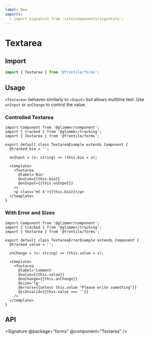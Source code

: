 ```yaml
---
label: New
imports:
  - import Signature from 'site/components/signature';
---
```

# Textarea


## Import 

```js
import { Textarea } from '@frontile/forms';
```

## Usage

`<Textarea>` behaves similarly to `<Input>` but allows multiline text.
Use `onInput` or `onChange` to control the value.

### Controlled Textarea

```gts preview
import Component from '@glimmer/component';
import { tracked } from '@glimmer/tracking';
import { Textarea } from '@frontile/forms';

export default class TextareaExample extends Component {
  @tracked bio = '';

  onInput = (v: string) => (this.bio = v);

  <template>
    <Textarea
      @label='Bio'
      @value={{this.bio}}
      @onInput={{this.onInput}}
    />
    <p class='mt-4'>{{this.bio}}</p>
  </template>
}
```

### With Error and Sizes

```gts preview
import Component from '@glimmer/component';
import { tracked } from '@glimmer/tracking';
import { Textarea } from '@frontile/forms';

export default class TextareaErrorExample extends Component {
  @tracked value = '';

  onChange = (v: string) => (this.value = v);

  <template>
    <Textarea
      @label='Comment'
      @value={{this.value}}
      @onChange={{this.onChange}}
      @size='lg'
      @errors={{unless this.value "Please write something"}}
      @isInvalid={{this.value === ''}}
    />
  </template>
}
```

## API

<Signature @package="forms" @component="Textarea" />
